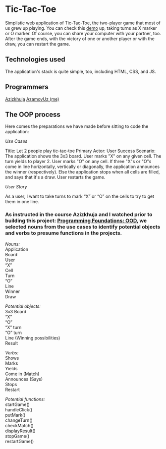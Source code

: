 # Tic-Tac-Toe

Simplistic web application of Tic-Tac-Toe, the two-player game that most of us grew up playing. You can check this 
[demo](https://minetictactoe.netlify.app/) up, taking turns as X marker or O marker. Of course, you can share your computer with your partner, too. After the game ends, with the victory of one or another player or with the draw, you can restart the game. 

## Technologies used

The application's stack is quite simple, too, including HTML, CSS, and JS. 

## Programmers 

[Azizkhuja](https://github.com/Azizkhuja)
[AzamovUz (me)](https://github.com/AzamovUz)

## The OOP process

Here comes the preparations we have made before sitting to code the application:

_Use Cases_<br>

Title: Let 2 people play tic-tac-toe
Primary Actor: User
Success Scenario: The application shows the 3x3 board. 
User marks "X" on any given cell. The turn yields to player 2. 
User marks "O" on any cell. 
If three "X"s or "O"s come in line horizontally, vertically or diagonally, 
the application announces the winner (respectively). 
Else the application stops when all cells are filled, and says that it's a draw. User restarts the game. 


_User Story_ <br>

As a user, I want to take turns to mark “X” or “O” on the cells to try to get them in one line. 

### As instructed in the course Azizkhuja and I watched prior to building this project: [Programming Foundations: OOD](https://www.linkedin.com/learning/programming-foundations-object-oriented-design-3/challenge-jukebox-class-diagrams), we selected nouns from the use cases to identify potential objects and verbs to presume functions in the projects. 


_Nouns:_<br>
Application<br>
Board<br>
User<br>
“X”<br>
Cell<br>
Turn<br>
“O”<br>
Line<br>
Winner<br>
Draw<br>

_Potential objects:_<br>
3x3 Board<br>
“X”<br>
“O”<br>
“X” turn<br>
“O” turn<br>
Line (Winning possibilities)<br>
Result<br>

_Verbs:_<br> 
Shows<br>
Marks<br>
Yields<br>
Come in (Match)<br>
Announces (Says)<br>
Stops<br>
Restart<br>

_Potential functions:_<br>
startGame()<br>
handleClick()<br>
putMark()<br>
changeTurn()<br>
checkMatch()<br>
displayResult()<br>
stopGame()<br>
restartGame()<br>















